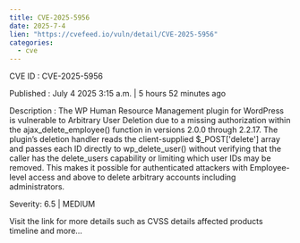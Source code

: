 ```yaml
--- 
title: CVE-2025-5956
date: 2025-7-4
lien: "https://cvefeed.io/vuln/detail/CVE-2025-5956"
categories:
  - cve
---
```


CVE ID : CVE-2025-5956

Published :  July 4
2025
3:15 a.m. | 5 hours
52 minutes ago

Description : The WP Human Resource Management plugin for WordPress is vulnerable to Arbitrary User Deletion due to a missing authorization within the ajax_delete_employee() function in versions 2.0.0 through 2.2.17. The plugin’s deletion handler reads the client-supplied $_POST['delete'] array and passes each ID directly to wp_delete_user() without verifying that the caller has the delete_users capability or limiting which user IDs may be removed. This makes it possible for authenticated attackers
with Employee-level access and above
to delete arbitrary accounts
including administrators.

Severity: 6.5 | MEDIUM

Visit the link for more details
such as CVSS details
affected products
timeline
and more...
